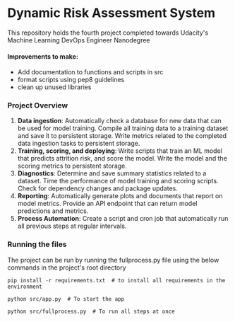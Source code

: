 # Dynamic Risk Assessment System
This repository holds the fourth project completed towards Udacity's Machine Learning DevOps Engineer Nanodegree


#### Improvements to make:
- Add documentation to functions and scripts in src
- format scripts using pep8 guidelines
- clean up unused libraries


### Project Overview
1. **Data ingestion**: Automatically check a database for new data that can be used for model training. Compile all training data to a training dataset and save it to persistent storage. Write metrics related to the completed data ingestion tasks to persistent storage.
2. **Training, scoring, and deploying**: Write scripts that train an ML model that predicts attrition risk, and score the model. Write the model and the scoring metrics to persistent storage.
3. **Diagnostics**: Determine and save summary statistics related to a dataset. Time the performance of model training and scoring scripts. Check for dependency changes and package updates.
4. **Reporting**: Automatically generate plots and documents that report on model metrics. Provide an API endpoint that can return model predictions and metrics.
5. **Process Automation**: Create a script and cron job that automatically run all previous steps at regular intervals.



### Running the files
The project can be run by running the fullprocess.py file using the below commands in the project's root directory

`pip install -r requirements.txt  # to install all requirements in the environment`

`python src/app.py  # To start the app`

`python src/fullprocess.py  # To run all steps at once`
